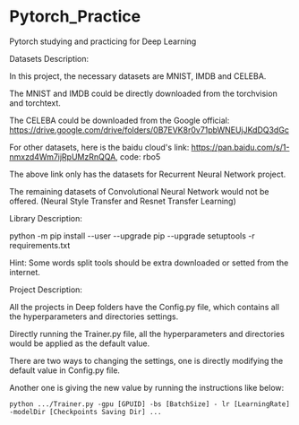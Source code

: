 # Pytorch_Practice
 Pytorch studying and practicing for Deep Learning

 Datasets Description:

 In this project, the necessary datasets are MNIST, IMDB and CELEBA.

 The MNIST and IMDB could be directly downloaded from the torchvision and torchtext.

 The CELEBA could be downloaded from the Google official: https://drive.google.com/drive/folders/0B7EVK8r0v71pbWNEUjJKdDQ3dGc

 For other datasets, here is the baidu cloud's link: https://pan.baidu.com/s/1-nmxzd4Wm7ijRpUMzRnQQA, code: rbo5

 The above link only has the datasets for Recurrent Neural Network project.

 The remaining datasets of Convolutional Neural Network would not be offered. (Neural Style Transfer and Resnet Transfer Learning)


 Library Description:

 python -m pip install --user --upgrade pip --upgrade setuptools -r requirements.txt
 
 Hint: Some words split tools should be extra downloaded or setted from the internet.


 Project Description:

 All the projects in Deep folders have the Config.py file, which contains all the hyperparameters and directories settings.

 Directly running the Trainer.py file, all the hyperparameters and directories would be applied as the default value.

 There are two ways to changing the settings, one is directly modifying the default value in Config.py file.

 Another one is giving the new value by running the instructions like below:

    python .../Trainer.py -gpu [GPUID] -bs [BatchSize] - lr [LearningRate] -modelDir [Checkpoints Saving Dir] ...
